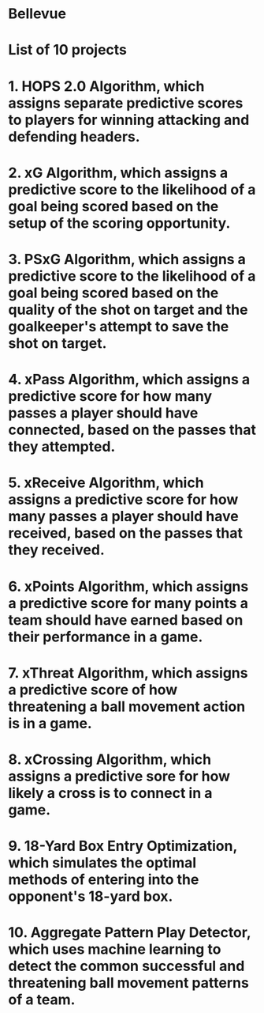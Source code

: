 # Bellevue

# List of 10 projects

# 1. HOPS 2.0 Algorithm, which assigns separate predictive scores to players for winning attacking and defending headers.

# 2. xG Algorithm, which assigns a predictive score to the likelihood of a goal being scored based on the setup of the scoring opportunity.

# 3. PSxG Algorithm, which assigns a predictive score to the likelihood of a goal being scored based on the quality of the shot on target and the goalkeeper's attempt to save the shot on target.

# 4. xPass Algorithm, which assigns a predictive score for how many passes a player should have connected, based on the passes that they attempted.

# 5. xReceive Algorithm, which assigns a predictive score for how many passes a player should have received, based on the passes that they received.

# 6. xPoints Algorithm, which assigns a predictive score for many points a team should have earned based on their performance in a game.

# 7. xThreat Algorithm, which assigns a predictive score of how threatening a ball movement action is in a game.

# 8. xCrossing Algorithm, which assigns a predictive sore for how likely a cross is to connect in a game.

# 9. 18-Yard Box Entry Optimization, which simulates the optimal methods of entering into the opponent's 18-yard box.

# 10. Aggregate Pattern Play Detector, which uses machine learning to detect the common successful and threatening ball movement patterns of a team.
